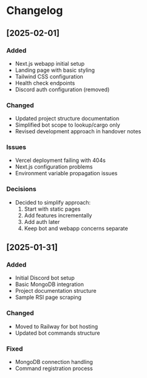 # Changelog

## [2025-02-01]

### Added
- Next.js webapp initial setup
- Landing page with basic styling
- Tailwind CSS configuration
- Health check endpoints
- Discord auth configuration (removed)

### Changed
- Updated project structure documentation
- Simplified bot scope to lookup/cargo only
- Revised development approach in handover notes

### Issues
- Vercel deployment failing with 404s
- Next.js configuration problems
- Environment variable propagation issues

### Decisions
- Decided to simplify approach:
  1. Start with static pages
  2. Add features incrementally
  3. Add auth later
  4. Keep bot and webapp concerns separate

## [2025-01-31]

### Added
- Initial Discord bot setup
- Basic MongoDB integration
- Project documentation structure
- Sample RSI page scraping

### Changed
- Moved to Railway for bot hosting
- Updated bot commands structure

### Fixed
- MongoDB connection handling
- Command registration process
